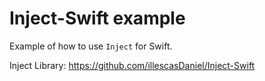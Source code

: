 # Inject-Swift example

Example of how to use `Inject` for Swift.

Inject Library: https://github.com/illescasDaniel/Inject-Swift
